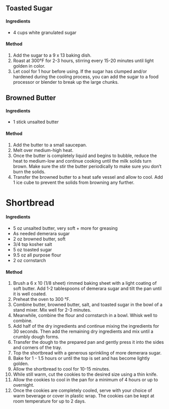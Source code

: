 ## Toasted Sugar

#### Ingredients
 - 4 cups white granulated sugar

#### Method
 1. Add the sugar to a 9 x 13 baking dish.
 2. Roast at 300°F for 2-3 hours, stirring every 15-20 minutes until light golden in color.
 3. Let cool for 1 hour before using. If the sugar has clumped and/or hardened during the cooling process, you can add the sugar to a food processor or blender to break up the large chunks.

## Browned Butter

#### Ingredients
 - 1 stick unsalted butter

#### Method
 1. Add the butter to a small saucepan.
 2. Melt over medium-high heat.
 3. Once the butter is completely liquid and begins to bubble, reduce the heat to medium-low and continue cooking until the milk solids turn brown. Make sure the stir the butter periodically to make sure you don’t burn the solids.
 4. Transfer the browned butter to a heat safe vessel and allow to cool. Add 1 ice cube to prevent the solids from browning any further.

# Shortbread

#### Ingredients
 - 5 oz unsalted butter, very soft + more for greasing
 - As needed demerara sugar
 - 2 oz browned butter, soft
 - 3/4 tsp kosher salt
 - 5 oz toasted sugar
 - 9.5 oz all purpose flour
 - 2 oz cornstarch

#### Method
 1. Brush a 6 x 10 (1/8 sheet) rimmed baking sheet with a light coating of soft butter. Add 1-2 tablespoons of demerara sugar and tilt the pan until it is well coated.
 2. Preheat the oven to 300 °F.
 3. Combine butter, browned butter, salt, and toasted sugar in the bowl of a stand mixer. Mix well for 2-3 minutes.
 4. Meanwhile, combine the flour and cornstarch in a bowl. Whisk well to combine.
 5. Add half of the dry ingredients and continue mixing the ingredients for 30 seconds. Then add the remaining dry ingredients and mix until a crumbly dough forms.
 6. Transfer the dough to the prepared pan and gently press it into the sides and corners of the tray.
 7. Top the shortbread with a generous sprinkling of more demerara sugar.
 8. Bake for 1 - 1.5 hours  or until the top is set and has become lightly golden.
 9. Allow the shortbread to cool for 10-15 minutes.
 10. While still warm, cut the cookies to the desired size using a thin knife.
 11. Allow the cookies to cool in the pan for a minimum of 4 hours or up to overnight.
 12. Once the cookies are completely cooled, serve with your choice of warm beverage or cover in plastic wrap. The cookies can be kept at room temperature for up to 2 days.
